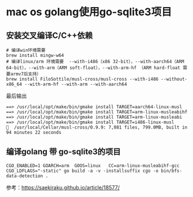 # mac os golang使用go-sqlite3项目

## 安装交叉编译C/C++依赖

```
# 编译win环境需要
brew install mingw-w64
# 编译linux/arm 环境需要  --with-i486（x86 32-bit），--with-aarch64（ARM 64-bit），--with-arm（ARM soft-float），--with-arm-hf （ARM hard-float 需要armv7后支持）
brew install FiloSottile/musl-cross/musl-cross --with-i486 --without-x86_64 --with-arm-hf --with-arm --with-aarch64
```

最后输出

```
==> /usr/local/opt/make/bin/gmake install TARGET=aarch64-linux-musl
==> /usr/local/opt/make/bin/gmake install TARGET=arm-linux-musleabihf
==> /usr/local/opt/make/bin/gmake install TARGET=arm-linux-musleabi
==> /usr/local/opt/make/bin/gmake install TARGET=i486-linux-musl
🍺  /usr/local/Cellar/musl-cross/0.9.9: 7,081 files, 799.0MB, built in 94 minutes 22 seconds
```

## 编译golang 带 go-sqlite3的项目



```
CGO_ENABLED=1 GOARCH=arm  GOOS=linux   CC=arm-linux-musleabihf-gcc CGO_LDFLAGS="-static" go build -a -v -installsuffix cgo -o bin/bfs-data-detection .
```

参考：https://saekiraku.github.io/article/18577/